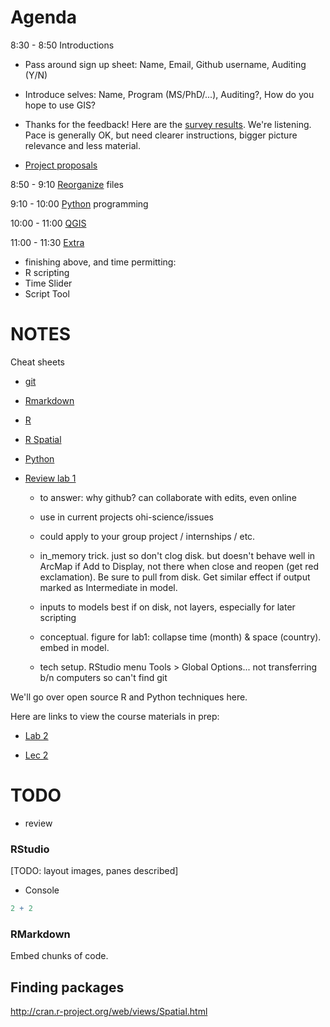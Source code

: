 # Agenda

8:30 - 8:50 Introductions

- Pass around sign up sheet: Name, Email, Github username, Auditing (Y/N)

- Introduce selves: Name, Program (MS/PhD/...), Auditing?, How do you hope to use GIS?

- Thanks for the feedback! Here are the [survey results](https://docs.google.com/a/nceas.ucsb.edu/forms/d/1jwZg3MR2BrkDtRZl5QSkRjaXijL0JyUvAGiwkRQvBHc/viewanalytics#start=publishanalytics). We're listening. Pace is generally OK, but need clearer instructions, bigger picture relevance and less material. 

- [Project proposals](../project)

8:50 - 9:10 [Reorganize](https://rawgit.com/ucsb-bren/esm296-4f/master/wk2/reorg.html) files

9:10 - 10:00 [Python](https://rawgit.com/ucsb-bren/esm296-4f/master/wk2/python.html) programming

10:00 - 11:00 [QGIS](QGIS.md)

11:00 - 11:30 [Extra](extra.html)

- finishing above, and time permitting:
- R scripting
- Time Slider
- Script Tool
 
# NOTES

Cheat sheets

- [git](references/git_cheatsheet.pdf?raw=true)
- [Rmarkdown](https://github.com/ucsb-bren/esm296-4f/blob/master/wk1/rmarkdown_cheatsheet.pdf?raw=true)
- [R](references/r_cheatsheet.pdf)
- [R Spatial](http://www.maths.lancs.ac.uk/~rowlings/Teaching/UseR2012/cheatsheet.html)
- [Python](references/python_cheat_sheet.pdf)

- [Review lab 1](https://rawgit.com/ucsb-bren/esm296-4f/master/wk1/lab1.html#review)

  - to answer: why github? can collaborate with edits, even online
  
  - use in current projects ohi-science/issues
    
  -  could apply to your group project / internships / etc.

  - in_memory trick. just so don't clog disk. but doesn't behave well in ArcMap if Add to Display, not there when close and reopen (get red exclamation). Be sure to pull from disk. Get similar effect if output marked as Intermediate in model.
    
  - inputs to models best if on disk, not layers, especially for later scripting
    
  - conceptual. figure for lab1: collapse time (month) & space (country). embed in model.

  - tech setup. RStudio menu Tools > Global Options... not transferring b/n computers so can't find git

We'll go over open source R and Python techniques here.

Here are links to view the course materials in prep:

- [Lab 2](https://rawgit.com/ucsb-bren/esm296-4f_private/master/wk2/lab2.html)

- [Lec 2](https://rawgit.com/ucsb-bren/esm296-4f_private/master/wk2/lec2.html)

# TODO

- review


### RStudio

[TODO: layout images, panes described]

- Console

```r
2 + 2
```

### RMarkdown

Embed chunks of code.

## Finding packages

http://cran.r-project.org/web/views/Spatial.html


